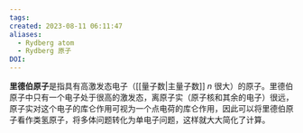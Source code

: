 ```yaml
---
tags: 
created: 2023-08-11 06:11:47
aliases:
  - Rydberg atom
  - Rydberg 原子
DOI:
---
```


**里德伯原子**是指具有高激发态电子（[[量子数|主量子数]] $n$ 很大）的原子。里德伯原子中只有一个电子处于很高的激发态，离原子实（原子核和其余的电子）很远，原子实对这个电子的库仑作用可视为一个点电荷的库仑作用，因此可以将里德伯原子看作类氢原子，将多体问题转化为单电子问题，这样就大大简化了计算。